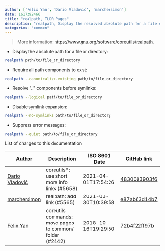```yaml
---
author: ['Felix Yan', 'Dario Vladović', 'marchersimon']
date: 1617292466
title: "realpath, TLDR Pages"
description: "realpath, Display the resolved absolute path for a file or directory."
categories: "common"
---
```

> More information: <https://www.gnu.org/software/coreutils/realpath>.

- Display the absolute path for a file or directory:

```bash
realpath path/to/file_or_directory
```

- Require all path components to exist:

```bash
realpath --canonicalize-existing path/to/file_or_directory
```

- Resolve ".." components before symlinks:

```bash
realpath --logical path/to/file_or_directory
```

- Disable symlink expansion:

```bash
realpath --no-symlinks path/to/file_or_directory
```

- Suppress error messages:

```bash
realpath --quiet path/to/file_or_directory
```
List of changes to this documentation


Author | Description | ISO 8601 Date | GitHub link
------|-----|-----|-----
[Dario Vladović](mailto:d.vladimyr@gmail.com) | coreutils*: use short more info links (#5658) | 2021-04-01T17:54:26 | [4830093903f6](https://github.com/tldr-pages/tldr/commit/4830093903f66ccf3ebbc2ecf477286e45edac59)
[marchersimon](mailto:50295997+marchersimon@users.noreply.github.com) | realpath: add link (#5565) | 2021-03-30T10:39:58 | [e87ab63d14b7](https://github.com/tldr-pages/tldr/commit/e87ab63d14b76e709f65fcb28375d3f1d2415d9e)
[Felix Yan](mailto:felixonmars@archlinux.org) | coreutils commands: move pages to common/ folder (#2442) | 2018-10-16T19:29:50 | [72b4f22ff97b](https://github.com/tldr-pages/tldr/commit/72b4f22ff97b1890344f2af870ad3d1c89a3f0b5)

